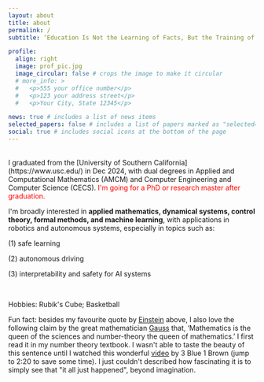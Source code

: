 ```yaml
---
layout: about
title: about
permalink: /
subtitle: ‘Education Is Not the Learning of Facts, But the Training of the Mind To Think.’ --- Albert Einstein

profile:
  align: right
  image: prof_pic.jpg
  image_circular: false # crops the image to make it circular
  # more_info: >
  #   <p>555 your office number</p>
  #   <p>123 your address street</p>
  #   <p>Your City, State 12345</p>

news: true # includes a list of news items
selected_papers: false # includes a list of papers marked as "selected={true}"
social: true # includes social icons at the bottom of the page
---
```


<br/>
I graduated from the [University of Southern California](https://www.usc.edu/) in Dec 2024, with dual degrees in Applied and Computational Mathematics (AMCM) and Computer Engineering and Computer Science (CECS). 
<span style="color:red">I'm going for a PhD or research master after graduation. </span>


I'm broadly interested in **applied mathematics, dynamical systems, control theory, formal methods, and machine learning**, with applications in robotics and autonomous systems, especially in topics such as:

(1) safe learning

(2) autonomous driving
 
(3) interpretability and safety for AI systems

<br/>

Hobbies: Rubik's Cube; Basketball

Fun fact: besides my favourite quote by [Einstein](https://en.wikipedia.org/wiki/Albert_Einstein) above, I also love the following claim by the great mathematician [Gauss](https://en.wikipedia.org/wiki/Carl_Friedrich_Gauss) that, ‘Mathematics is the queen of the sciences and number-theory the queen of mathematics.’ I first read it in my number theory textbook. I wasn't able to taste the beauty of this sentence until I watched this wonderful [video](https://www.youtube.com/watch?v=EK32jo7i5LQ&t=198s) by 3 Blue 1 Brown (jump to 2:20 to save some time). I just couldn't described how fascinating it is to simply see that "it all just happened", beyond imagination.
<br/>
